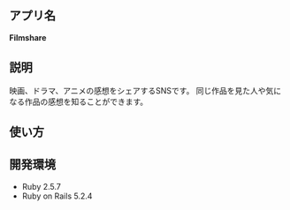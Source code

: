 ## アプリ名

__Filmshare__

## 説明
映画、ドラマ、アニメの感想をシェアするSNSです。
同じ作品を見た人や気になる作品の感想を知ることができます。

## 使い方


## 開発環境
* Ruby 2.5.7
* Ruby on Rails 5.2.4
